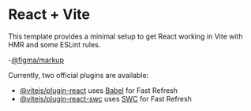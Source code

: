 # React + Vite

This template provides a minimal setup to get React working in Vite with HMR and some ESLint rules.

-[@figma/markup](https://www.figma.com/file/BhpFKmzdsBee8LrOt5llaZ/Auto-ins-project?type=design&node-id=929-5268&mode=design&t=QJkqh0xQYQMrcOI7-0)

Currently, two official plugins are available:

- [@vitejs/plugin-react](https://github.com/vitejs/vite-plugin-react/blob/main/packages/plugin-react/README.md) uses [Babel](https://babeljs.io/) for Fast Refresh
- [@vitejs/plugin-react-swc](https://github.com/vitejs/vite-plugin-react-swc) uses [SWC](https://swc.rs/) for Fast Refresh
